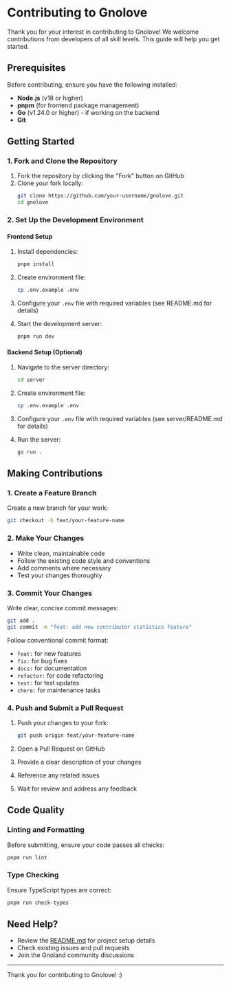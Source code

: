 # Contributing to Gnolove

Thank you for your interest in contributing to Gnolove! We welcome contributions from developers of all skill levels. This guide will help you get started.

## Prerequisites

Before contributing, ensure you have the following installed:

- **Node.js** (v18 or higher)
- **pnpm** (for frontend package management)
- **Go** (v1.24.0 or higher) - if working on the backend
- **Git**

## Getting Started

### 1. Fork and Clone the Repository

1. Fork the repository by clicking the "Fork" button on GitHub
2. Clone your fork locally:
   ```bash
   git clone https://github.com/your-username/gnolove.git
   cd gnolove
   ```

### 2. Set Up the Development Environment

#### Frontend Setup

1. Install dependencies:
   ```bash
   pnpm install
   ```

2. Create environment file:
   ```bash
   cp .env.example .env
   ```

3. Configure your `.env` file with required variables (see README.md for details)

4. Start the development server:
   ```bash
   pnpm run dev
   ```

#### Backend Setup (Optional)

1. Navigate to the server directory:
   ```bash
   cd server
   ```

2. Create environment file:
   ```bash
   cp .env.example .env
   ```

3. Configure your `.env` file with required variables (see server/README.md for details)

4. Run the server:
   ```bash
   go run .
   ```

## Making Contributions

### 1. Create a Feature Branch

Create a new branch for your work:
```bash
git checkout -b feat/your-feature-name
```

### 2. Make Your Changes

- Write clean, maintainable code
- Follow the existing code style and conventions
- Add comments where necessary
- Test your changes thoroughly

### 3. Commit Your Changes

Write clear, concise commit messages:
```bash
git add .
git commit -m "feat: add new contributor statistics feature"
```

Follow conventional commit format:
- `feat:` for new features
- `fix:` for bug fixes
- `docs:` for documentation
- `refactor:` for code refactoring
- `test:` for test updates
- `chore:` for maintenance tasks

### 4. Push and Submit a Pull Request

1. Push your changes to your fork:
   ```bash
   git push origin feat/your-feature-name
   ```

2. Open a Pull Request on GitHub
3. Provide a clear description of your changes
4. Reference any related issues
5. Wait for review and address any feedback

## Code Quality

### Linting and Formatting

Before submitting, ensure your code passes all checks:
```bash
pnpm run lint
```

### Type Checking

Ensure TypeScript types are correct:
```bash
pnpm run check-types
```

## Need Help?

- Review the [README.md](README.md) for project setup details
- Check existing issues and pull requests
- Join the Gnoland community discussions

---

Thank you for contributing to Gnolove! :)
